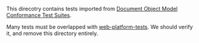 This direcotry contains tests imported from
[Document Object Model Conformance Test Suites](https://www.w3.org/DOM/Test/).

Many tests must be overlapped with [web-platform-tests](https://github.com/w3c/web-platform-tests/).
We should verify it, and remove this directory entirely.
